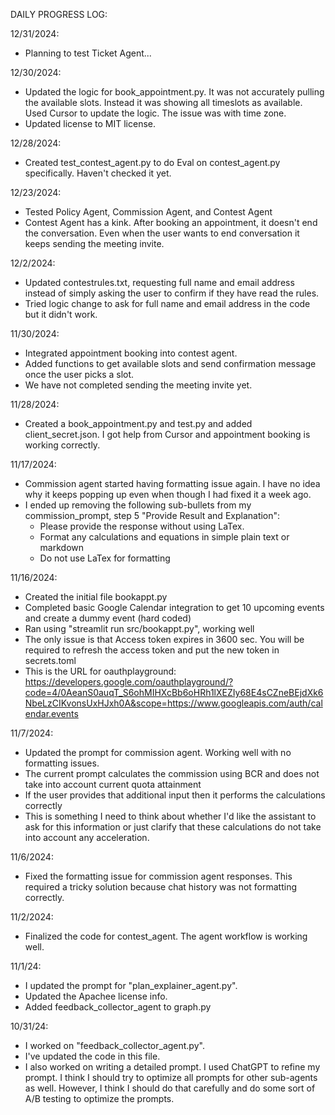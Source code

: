 DAILY PROGRESS LOG:

12/31/2024:
- Planning to test Ticket Agent...

12/30/2024:
- Updated the logic for book_appointment.py. It was not accurately pulling the available slots. Instead it was showing all timeslots as available. Used Cursor to update the logic. The issue was with time zone.
- Updated license to MIT license.

12/28/2024:
- Created test_contest_agent.py to do Eval on contest_agent.py specifically. Haven't checked it yet.

12/23/2024:
- Tested Policy Agent, Commission Agent, and Contest Agent
- Contest Agent has a kink. After booking an appointment, it doesn't end the conversation. Even when the user wants to end conversation it keeps sending the meeting invite.

12/2/2024:
- Updated contestrules.txt, requesting full name and email address instead of simply asking the user to confirm if they have read the rules.
- Tried logic change to ask for full name and email address in the code but it didn't work.

11/30/2024:
- Integrated appointment booking into contest agent.
- Added functions to get available slots and send confirmation message once the user picks a slot.
- We have not completed sending the meeting invite yet.

11/28/2024:
- Created a book_appointment.py and test.py and added client_secret.json. I got help from Cursor and appointment booking is working correctly.

11/17/2024:
- Commission agent started having formatting issue again. I have no idea why it keeps popping up even when though I had fixed it a week ago.
- I ended up removing the following sub-bullets from my commission_prompt, step 5 "Provide Result and Explanation":
    - Please provide the response without using LaTex.
    - Format any calculations and equations in simple plain text or markdown
    - Do not use LaTex for formatting

11/16/2024:
- Created the initial file bookappt.py
- Completed basic Google Calendar integration to get 10 upcoming events and create a dummy event (hard coded)
- Ran using "streamlit run src/bookappt.py", working well
- The only issue is that Access token expires in 3600 sec. You will be required to refresh the access token and put the new token in secrets.toml
- This is the URL for oauthplayground: https://developers.google.com/oauthplayground/?code=4/0AeanS0auqT_S6ohMIHXcBb6oHRh1lXEZIy68E4sCZneBEjdXk6NbeLzCIKvonsUxHJxh0A&scope=https://www.googleapis.com/auth/calendar.events


11/7/2024:
- Updated the prompt for commission agent. Working well with no formatting issues.
- The current prompt calculates the commission using BCR and does not take into account current quota attainment
- If the user provides that additional input then it performs the calculations correctly
- This is something I need to think about whether I'd like the assistant to ask for this information or just clarify that these calculations do not take into account any acceleration.

11/6/2024:
- Fixed the formatting issue for commission agent responses. This required a tricky solution because chat history was not formatting correctly.

11/2/2024:
- Finalized the code for contest_agent. The agent workflow is working well.

11/1/24: 
- I updated the prompt for "plan_explainer_agent.py". 
- Updated the Apachee license info.
- Added feedback_collector_agent to graph.py

10/31/24: 
- I worked on "feedback_collector_agent.py". 
- I've updated the code in this file. 
- I also worked on writing a detailed prompt. I used ChatGPT to refine my prompt. I think I should try to optimize all prompts for other sub-agents as well. However, I think I should do that carefully and do some sort of A/B testing to optimize the prompts.